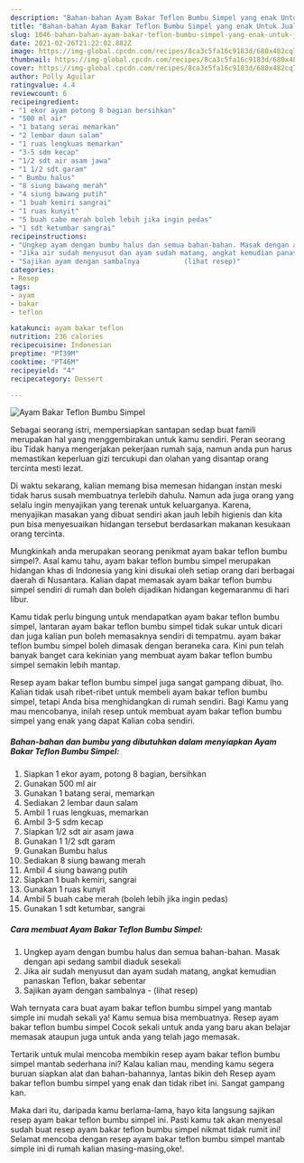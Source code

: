 ```yaml
---
description: "Bahan-bahan Ayam Bakar Teflon Bumbu Simpel yang enak Untuk Jualan"
title: "Bahan-bahan Ayam Bakar Teflon Bumbu Simpel yang enak Untuk Jualan"
slug: 1046-bahan-bahan-ayam-bakar-teflon-bumbu-simpel-yang-enak-untuk-jualan
date: 2021-02-26T21:22:02.882Z
image: https://img-global.cpcdn.com/recipes/8ca3c5fa16c9183d/680x482cq70/ayam-bakar-teflon-bumbu-simpel-foto-resep-utama.jpg
thumbnail: https://img-global.cpcdn.com/recipes/8ca3c5fa16c9183d/680x482cq70/ayam-bakar-teflon-bumbu-simpel-foto-resep-utama.jpg
cover: https://img-global.cpcdn.com/recipes/8ca3c5fa16c9183d/680x482cq70/ayam-bakar-teflon-bumbu-simpel-foto-resep-utama.jpg
author: Polly Aguilar
ratingvalue: 4.4
reviewcount: 6
recipeingredient:
- "1 ekor ayam potong 8 bagian bersihkan"
- "500 ml air"
- "1 batang serai memarkan"
- "2 lembar daun salam"
- "1 ruas lengkuas memarkan"
- "3-5 sdm kecap"
- "1/2 sdt air asam jawa"
- "1 1/2 sdt garam"
- " Bumbu halus"
- "8 siung bawang merah"
- "4 siung bawang putih"
- "1 buah kemiri sangrai"
- "1 ruas kunyit"
- "5 buah cabe merah boleh lebih jika ingin pedas"
- "1 sdt ketumbar sangrai"
recipeinstructions:
- "Ungkep ayam dengan bumbu halus dan semua bahan-bahan. Masak dengan api sedang sambil diaduk sesekali"
- "Jika air sudah menyusut dan ayam sudah matang, angkat kemudian panaskan Teflon, bakar sebentar"
- "Sajikan ayam dengan sambalnya           (lihat resep)"
categories:
- Resep
tags:
- ayam
- bakar
- teflon

katakunci: ayam bakar teflon 
nutrition: 236 calories
recipecuisine: Indonesian
preptime: "PT39M"
cooktime: "PT46M"
recipeyield: "4"
recipecategory: Dessert

---
```



![Ayam Bakar Teflon Bumbu Simpel](https://img-global.cpcdn.com/recipes/8ca3c5fa16c9183d/680x482cq70/ayam-bakar-teflon-bumbu-simpel-foto-resep-utama.jpg)

Sebagai seorang istri, mempersiapkan santapan sedap buat famili merupakan hal yang menggembirakan untuk kamu sendiri. Peran seorang ibu Tidak hanya mengerjakan pekerjaan rumah saja, namun anda pun harus memastikan keperluan gizi tercukupi dan olahan yang disantap orang tercinta mesti lezat.

Di waktu  sekarang, kalian memang bisa memesan hidangan instan meski tidak harus susah membuatnya terlebih dahulu. Namun ada juga orang yang selalu ingin menyajikan yang terenak untuk keluarganya. Karena, menyajikan masakan yang dibuat sendiri akan jauh lebih higienis dan kita pun bisa menyesuaikan hidangan tersebut berdasarkan makanan kesukaan orang tercinta. 



Mungkinkah anda merupakan seorang penikmat ayam bakar teflon bumbu simpel?. Asal kamu tahu, ayam bakar teflon bumbu simpel merupakan hidangan khas di Indonesia yang kini disukai oleh setiap orang dari berbagai daerah di Nusantara. Kalian dapat memasak ayam bakar teflon bumbu simpel sendiri di rumah dan boleh dijadikan hidangan kegemaranmu di hari libur.

Kamu tidak perlu bingung untuk mendapatkan ayam bakar teflon bumbu simpel, lantaran ayam bakar teflon bumbu simpel tidak sukar untuk dicari dan juga kalian pun boleh memasaknya sendiri di tempatmu. ayam bakar teflon bumbu simpel boleh dimasak dengan beraneka cara. Kini pun telah banyak banget cara kekinian yang membuat ayam bakar teflon bumbu simpel semakin lebih mantap.

Resep ayam bakar teflon bumbu simpel juga sangat gampang dibuat, lho. Kalian tidak usah ribet-ribet untuk membeli ayam bakar teflon bumbu simpel, tetapi Anda bisa menghidangkan di rumah sendiri. Bagi Kamu yang mau mencobanya, inilah resep untuk membuat ayam bakar teflon bumbu simpel yang enak yang dapat Kalian coba sendiri.

<!--inarticleads1-->

##### Bahan-bahan dan bumbu yang dibutuhkan dalam menyiapkan Ayam Bakar Teflon Bumbu Simpel:

1. Siapkan 1 ekor ayam, potong 8 bagian, bersihkan
1. Gunakan 500 ml air
1. Gunakan 1 batang serai, memarkan
1. Sediakan 2 lembar daun salam
1. Ambil 1 ruas lengkuas, memarkan
1. Ambil 3-5 sdm kecap
1. Siapkan 1/2 sdt air asam jawa
1. Gunakan 1 1/2 sdt garam
1. Gunakan  Bumbu halus
1. Sediakan 8 siung bawang merah
1. Ambil 4 siung bawang putih
1. Siapkan 1 buah kemiri, sangrai
1. Gunakan 1 ruas kunyit
1. Ambil 5 buah cabe merah (boleh lebih jika ingin pedas)
1. Gunakan 1 sdt ketumbar, sangrai




<!--inarticleads2-->

##### Cara membuat Ayam Bakar Teflon Bumbu Simpel:

1. Ungkep ayam dengan bumbu halus dan semua bahan-bahan. Masak dengan api sedang sambil diaduk sesekali
1. Jika air sudah menyusut dan ayam sudah matang, angkat kemudian panaskan Teflon, bakar sebentar
1. Sajikan ayam dengan sambalnya -           (lihat resep)




Wah ternyata cara buat ayam bakar teflon bumbu simpel yang mantab simple ini mudah sekali ya! Kamu semua bisa membuatnya. Resep ayam bakar teflon bumbu simpel Cocok sekali untuk anda yang baru akan belajar memasak ataupun juga untuk anda yang telah jago memasak.

Tertarik untuk mulai mencoba membikin resep ayam bakar teflon bumbu simpel mantab sederhana ini? Kalau kalian mau, mending kamu segera buruan siapkan alat dan bahan-bahannya, lantas bikin deh Resep ayam bakar teflon bumbu simpel yang enak dan tidak ribet ini. Sangat gampang kan. 

Maka dari itu, daripada kamu berlama-lama, hayo kita langsung sajikan resep ayam bakar teflon bumbu simpel ini. Pasti kamu tak akan menyesal sudah buat resep ayam bakar teflon bumbu simpel nikmat tidak rumit ini! Selamat mencoba dengan resep ayam bakar teflon bumbu simpel mantab simple ini di rumah kalian masing-masing,oke!.

